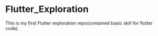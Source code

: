# Flutter_Exploration
This is my first Flutter exploration repo(contained basic skill for flutter code).
